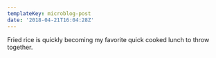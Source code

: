 ```yaml
---
templateKey: microblog-post
date: '2018-04-21T16:04:28Z'
---
```


Fried rice is quickly becoming my favorite quick cooked lunch to throw together.

